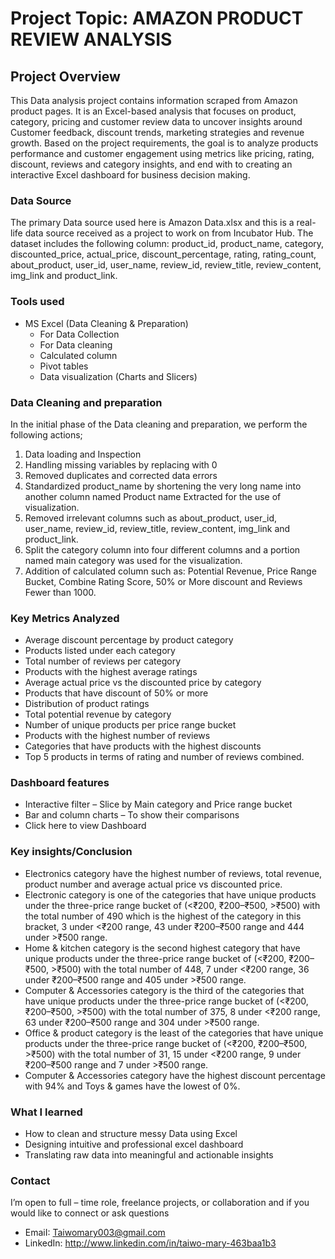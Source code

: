 # Project Topic: AMAZON PRODUCT REVIEW ANALYSIS

## Project Overview
This Data analysis project contains information scraped from Amazon product pages. It is an Excel-based analysis that focuses on product, category, pricing and customer review data to uncover insights around Customer feedback, discount trends, marketing strategies and revenue growth. Based on the project requirements, the goal is to analyze products performance and customer engagement using metrics like pricing, rating, discount, reviews and category insights, and end with to creating an interactive Excel dashboard for business decision making. 

### Data Source
The primary Data source used here is Amazon Data.xlsx and this is a real-life data source received as a project to work on from Incubator Hub. The dataset includes the following column: product_id, product_name, category, discounted_price, actual_price, discount_percentage, rating, rating_count, about_product, user_id, user_name, review_id, review_title, review_content, img_link and product_link.
### Tools used
- MS Excel (Data Cleaning & Preparation)
  -  For Data Collection
  -  For Data cleaning
  -  Calculated column
  -  Pivot tables
  -  Data visualization (Charts and Slicers)
### Data Cleaning and preparation
In the initial phase of the Data cleaning and preparation, we perform the following actions;
1. Data loading and Inspection
2. Handling missing variables by replacing with 0
3.	Removed duplicates and corrected data errors
4.	Standardized product_name by shortening the very long name into another column named Product name Extracted for the use of visualization. 
5.	Removed irrelevant columns such as about_product, user_id, user_name, review_id, review_title, review_content, img_link and product_link. 
6.	Split the category column into four different columns and a portion named main category was used for the visualization. 
7.	Addition of calculated column such as: Potential Revenue, Price Range Bucket, Combine Rating Score, 50% or More discount and Reviews Fewer than 1000.
   
### Key Metrics Analyzed
-	Average discount percentage by product category
-	Products listed under each category
-	Total number of reviews per category
-	Products with the highest average ratings
-	Average actual price vs the discounted price by category
-	Products that have discount of 50% or more
-	Distribution of product ratings
-	Total potential revenue by category
-	Number of unique products per price range bucket
-	Products with the highest number of reviews
-	Categories that have products with the highest discounts
-	Top 5 products in terms of rating and number of reviews combined.

### Dashboard features
- Interactive filter – Slice by Main category and Price range bucket
- Bar and column charts – To show their comparisons
- Click here to view Dashboard

### Key insights/Conclusion
-	Electronics category have the highest number of reviews, total revenue, product number and average actual price vs discounted price.
-	Electronic category is one of the categories that have unique products under the three-price range bucket of (<₹200, ₹200–₹500, >₹500) with the total number of 490 which is the highest of the category in this bracket, 3 under <₹200 range, 43 under ₹200–₹500 range and 444 under >₹500 range.
-	Home & kitchen category is the second highest category that have unique products under the three-price range bucket of (<₹200, ₹200–₹500, >₹500) with the total number of 448, 7 under <₹200 range, 36 under ₹200–₹500 range and 405 under >₹500 range.
-	Computer & Accessories category is the third of the categories that have unique products under the three-price range bucket of (<₹200, ₹200–₹500, >₹500) with the total number of 375, 8 under <₹200 range, 63 under ₹200–₹500 range and 304 under >₹500 range.
-	Office & product category is the least of the categories that have unique products under the three-price range bucket of (<₹200, ₹200–₹500, >₹500) with the total number of 31, 15 under <₹200 range, 9 under ₹200–₹500 range and 7 under >₹500 range.
-	Computer & Accessories category have the highest discount percentage with 94% and Toys & games have the lowest of 0%.

### What I learned
- How to clean and structure messy Data using Excel
- Designing intuitive and professional excel dashboard
- Translating raw data into meaningful and actionable insights

### Contact
I’m open to full – time role, freelance projects, or collaboration and if you would like to connect or ask questions
- EmaiI: Taiwomary003@gmail.com
- LinkedIn: http://www.linkedin.com/in/taiwo-mary-463baa1b3





